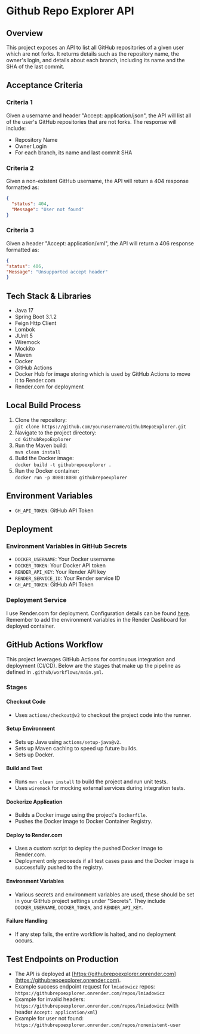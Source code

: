# Github Repo Explorer API

## Overview
This project exposes an API to list all GitHub repositories of a given user which are not forks. It returns details such as the repository name, the owner's login, and details about each branch, including its name and the SHA of the last commit.

## Acceptance Criteria

### Criteria 1
Given a username and header "Accept: application/json", the API will list all of the user's GitHub repositories that are not forks. The response will include:
- Repository Name
- Owner Login
- For each branch, its name and last commit SHA

### Criteria 2
Given a non-existent GitHub username, the API will return a 404 response formatted as:
```json
{
  "status": 404,
  "Message": "User not found"
}
```

### Criteria 3
Given a header "Accept: application/xml", the API will return a 406 response formatted as:
```json
{
"status": 406,
"Message": "Unsupported accept header"
}
```

## Tech Stack & Libraries

- Java 17
- Spring Boot 3.1.2
- Feign Http Client
- Lombok
- JUnit 5
- Wiremock
- Mockito
- Maven
- Docker
- GitHub Actions
- Docker Hub for image storing which is used by GitHub Actions to move it to Render.com
- Render.com for deployment

## Local Build Process
1. Clone the repository:  
   `git clone https://github.com/yourusername/GithubRepoExplorer.git`
2. Navigate to the project directory:  
   `cd GithubRepoExplorer`
3. Run the Maven build:  
   `mvn clean install`
4. Build the Docker image:  
   `docker build -t githubrepoexplorer .`
5. Run the Docker container:  
   `docker run -p 8080:8080 githubrepoexplorer`

## Environment Variables
- `GH_API_TOKEN`: GitHub API Token

## Deployment
### Environment Variables in GitHub Secrets
- `DOCKER_USERNAME`: Your Docker username
- `DOCKER_TOKEN`: Your Docker API token
- `RENDER_API_KEY`: Your Render API key
- `RENDER_SERVICE_ID`: Your Render service ID
- `GH_API_TOKEN`: GitHub API Token

### Deployment Service
I use Render.com for deployment. Configuration details can be found [here](https://render.com/docs/deploy-an-image). Remember to add the environment variables in the Render Dashboard for deployed container.

## GitHub Actions Workflow

This project leverages GitHub Actions for continuous integration and deployment (CI/CD). Below are the stages that make up the pipeline as defined in `.github/workflows/main.yml`.

### Stages

#### Checkout Code
- Uses `actions/checkout@v2` to checkout the project code into the runner.

#### Setup Environment
- Sets up Java using `actions/setup-java@v2`.
- Sets up Maven caching to speed up future builds.
- Sets up Docker.

#### Build and Test
- Runs `mvn clean install` to build the project and run unit tests.
- Uses `wiremock` for mocking external services during integration tests.

#### Dockerize Application
- Builds a Docker image using the project's `Dockerfile`.
- Pushes the Docker image to Docker Container Registry.

#### Deploy to Render.com
- Uses a custom script to deploy the pushed Docker image to Render.com.
- Deployment only proceeds if all test cases pass and the Docker image is successfully pushed to the registry.

#### Environment Variables
- Various secrets and environment variables are used, these should be set in your GitHub project settings under "Secrets". They include `DOCKER_USERNAME`, `DOCKER_TOKEN`, and `RENDER_API_KEY`.

#### Failure Handling
- If any step fails, the entire workflow is halted, and no deployment occurs.


## Test Endpoints on Production
- The API is deployed at [https://githubrepoexplorer.onrender.com](https://githubrepoexplorer.onrender.com).
- Example success endpoint request for `lmiadowicz` repos: `https://githubrepoexplorer.onrender.com/repos/lmiadowicz`
- Example for invalid headers: `https://githubrepoexplorer.onrender.com/repos/lmiadowicz` (with header `Accept: application/xml`)
- Example for user not found: `https://githubrepoexplorer.onrender.com/repos/nonexistent-user`